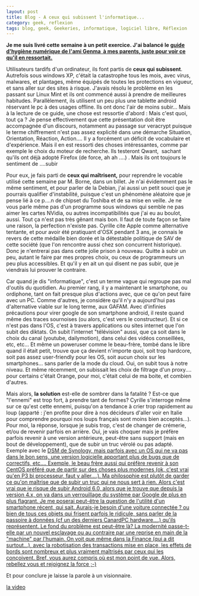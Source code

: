 ```yaml
---
layout: post
title: Blog - A ceux qui subissent l'informatique...
category: geek, reflexion
tags: blog, geek, Geekeries, informatique, logiciel libre, Réflexion
---
```

**Je me suis livré cette semaine à un petit exercice. J'ai balancé le <span style="text-decoration:underline;"><a href="https://blog.genma.fr/?Guide-d-Hygiene-numerique-version-2016">guide d'hygiène numérique</a> de l'ami Genma  à mes parents, juste pour voir ce qu'il en ressortait.**

Utilisateurs tardifs d'un ordinateur, ils font partis de **ceux qui subissent**. Autrefois sous windows XP, c'était la catastrophe tous les mois, avec virus, malwares, et plantages, même équipés de toutes les protections en vigueur, et sans aller sur des sites à risque. J'avais résolu le problème en les passant sur Linux Mint et ils ont commencé aussi à prendre de meilleures habitudes. Parallèlement, ils utilisent un peu plus une tablette android réservant le pc à des usages offline. Ils ont donc l'air de moins subir... Mais à la lecture de ce guide, une chose est ressortie d'abord : Mais c'est quoi, tout ça ? Je pense effectivement que cette présentation doit être accompagnée d'un discours, notamment au passage sur veracrypt puisque le terme chiffrement n'est pas assez explicité dans une démarche Situation, Orientation, Réaction, Action.... Il y a forcément un déficit de vocabulaire et d'expérience. Mais il en est ressorti des choses intéressantes, comme par exemple le choix du moteur de recherche. Ils testeront Qwant,  sachant qu'ils ont déjà adopté Firefox (de force, ah ah ....) . Mais ils ont toujours le sentiment de ....subir

Pour eux, je fais parti de **ceux qui maîtrisent,** pour reprendre le vocable utilisé cette semaine par M. Borne, dans un billet. Je n'ai évidemment pas le même sentiment, et pour parler de la Debian, j'ai aussi un petit souci que je pourrais qualifier d'instabilité, puisque c'est un phénomène aléatoire que je pense lié à ce p....n de chipset du Toshiba et de sa mise en veille. Je ne vous parle même pas d'un programme sous windows qui semble ne pas aimer les cartes NVidia, ou autres incompatibilités que j'ai eu au boulot, aussi. Tout ça n'est pas très gênant mais bon. Il faut de toute façon se faire une raison, la perfection n'existe pas. Cyrille cite Apple comme alternative tentante, et pour avoir été pratiquant d'OSX pendant 3 ans, je connais le revers de cette médaille bien dorée et la détestable politique de SAV de cette société (que l'on rencontre aussi chez son concurrent historique). Donc je n'entrerai pas dans cette jolie prison à nouveau. Quitte à subir un peu, autant le faire par mes propres choix, ou ceux de programmeurs un peu plus accessibles. Et qu'il y en ait un qui disent ne pas subir, que je viendrais lui prouver le contraire.

Car quand je dis "informatique", c'est un terme vague qui regroupe pas mal d'outils du quotidien. Au premier rang, il y a maintenant le smartphone, ou ordiphone, tant on fait presque plus d'actions avec, que ce qu'on peut faire avec un PC. Comme d'autres, je considère qu'il n'y a aujourd'hui pas d'alternative viable sur le long terme, aux GAFAM. Avec d'infinies précautions pour virer google de son smartphone android, il reste quand même des traces sournoises (ou alors, c'est vers le constructeur). Et si ce n'est pas dans l'OS, c'est à travers applications ou sites internet que l'on subit des diktats. On subit l'internet "télévision" aussi, que ça soit dans le choix du canal (youtube, dailymotion), dans celui des vidéos conseillées, etc, etc... Et même un poweruser comme le beau-frère, tombé dans le libre quand il était petit, trouve que ça devient n'importe quoi, soit trop hardcore, soit pas assez user-friendly pour les OS, soit aucun choix sur les smartphones... sans parler de la mode du cloud. Oui, on subit tous à notre niveau. Et même récemment, on subissait les choix de filtrage d'un proxy.... pour certains c'était Orange, pour moi, c'était celui de ma boite, et combien d'autres.

Mais alors, **la solution** est-elle de sombrer dans la fatalité ? Est-ce que "l'ennemi" est trop fort, à prendre tant de formes? Cyrille s'interroge même sur ce qu'est cette ennemi, puisqu'on a tendance à crier trop rapidement au loup (apparté : j'en profite pour dire à nos décideurs d'aller voir en Italie pour comprendre pourquoi nos loups français sont moins bien acceptés...). Pour moi, la réponse, lorsque je subis trop, c'est de changer de crémerie, et/ou de revenir parfois en arrière. Oui, je vais choquer mais je préfère parfois revenir à une version antérieure, peut-être sans support (mais en bout de développement), que de subir un truc vérolé ou pas adapté. Exemple avec le <span style="text-decoration:underline;"><a href="https://cheziceman.wordpress.com/2015/04/17/tuto-downgrader-un-nas-synology-ds210j/">DSM de Synology</a>, mais parfois avec un OS qui ne va pas dans le bon sens, une version logicielle apportant plus de bugs que de correctifs, etc.... Exemple, le beau frère aussi qui préfère revenir à son CentOS préféré que de partir sur des choses plus modernes (ok, c'est vrai qu'en P3 bi processeur, faut y aller....). Ma philosophie est plutôt de garder ce qu'on maîtrise que de subir un truc qui ne nous sert à rien. Alors c'est vrai que je risque de subir Android 6.0, alors que je trouve que depuis la version 4.x, on va dans un verrouillage du système par Google de plus en plus flagrant. Je me poserai peut-être la question de l'utilité d'un smartphone récent, qui sait. Aurais-je besoin d'une <span style="text-decoration:underline;"><a href="https://cheziceman.wordpress.com/2015/08/14/automobile-vers-un-hacking-generalise/">voiture connectée</a> ? ou bien de tous ces objets qui frisent parfois le ridicule, sans parler de la passoire à données (cf un des derniers CanardPC hardware....) qu'ils représentent. Le fond du problème est peut-être là? La modernité passe-t-elle par un nouvel esclavage ou au contraire par une reprise en main de la "machine" par l'humain. On voit que même dans la Finance (qui a dit surtout...), avec la robotisation des transactions mise en place, les effets de bords sont nombreux et plus vraiment maîtrisés par ceux qui les conçoivent. Bref, vous aurez compris où est mon point de vue. Alors, rebellez vous et rejoignez la force ;-)

Et pour conclure je laisse la parole à un visionnaire.

[la video](https://youtu.be/Q73gUUr8Zlw)
